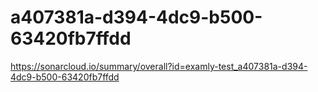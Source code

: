 # a407381a-d394-4dc9-b500-63420fb7ffdd
https://sonarcloud.io/summary/overall?id=examly-test_a407381a-d394-4dc9-b500-63420fb7ffdd
